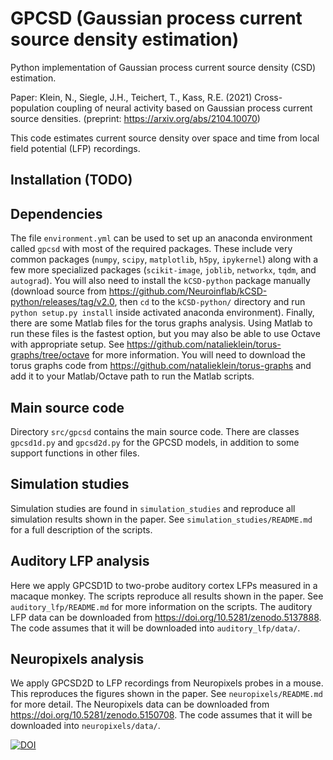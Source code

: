 # GPCSD (Gaussian process current source density estimation)

Python implementation of Gaussian process current source density (CSD) estimation.

Paper: Klein, N., Siegle, J.H., Teichert, T., Kass, R.E. (2021) Cross-population coupling of neural activity based on Gaussian process current source densities. (preprint: https://arxiv.org/abs/2104.10070)

This code estimates current source density over space and time from local field potential (LFP) recordings.

## Installation (TODO)

## Dependencies
The file `environment.yml` can be used to set up an anaconda environment called `gpcsd` with most of the required packages.
These include very common packages (`numpy`, `scipy`, `matplotlib`, `h5py`, `ipykernel`) along with a few more specialized packages (`scikit-image`, `joblib`, `networkx`, `tqdm`, and `autograd`). 
You will also need to install the `kCSD-python` package manually (download source from https://github.com/Neuroinflab/kCSD-python/releases/tag/v2.0, then `cd` to the `kCSD-python/` directory and run `python setup.py install` inside activated anaconda environment).
Finally, there are some Matlab files for the torus graphs analysis. 
Using Matlab to run these files is the fastest option, but you may also be able to use Octave with appropriate setup.
See https://github.com/natalieklein/torus-graphs/tree/octave for more information.
You will need to download the torus graphs code from https://github.com/natalieklein/torus-graphs and add it to your Matlab/Octave path to run the Matlab scripts.

## Main source code
Directory `src/gpcsd` contains the main source code. There are classes `gpcsd1d.py` and `gpcsd2d.py` for the GPCSD models, in addition to some support functions in other files.

## Simulation studies
Simulation studies are found in `simulation_studies` and reproduce all simulation results shown in the paper. See `simulation_studies/README.md` for a full description of the scripts.

## Auditory LFP analysis
Here we apply GPCSD1D to two-probe auditory cortex LFPs measured in a macaque monkey. The scripts reproduce all results shown in the paper. See `auditory_lfp/README.md` for more information on the scripts.
The auditory LFP data can be downloaded from https://doi.org/10.5281/zenodo.5137888. 
The code assumes that it will be downloaded into `auditory_lfp/data/`. 

## Neuropixels analysis
We apply GPCSD2D to LFP recordings from Neuropixels probes in a mouse. This reproduces the figures shown in the paper. See `neuropixels/README.md` for more detail.
The Neuropixels data can be downloaded from https://doi.org/10.5281/zenodo.5150708.
The code assumes that it will be downloaded into `neuropixels/data/`.

[![DOI](https://zenodo.org/badge/DOI/10.5281/zenodo.5154196.svg)](https://doi.org/10.5281/zenodo.5154196)




